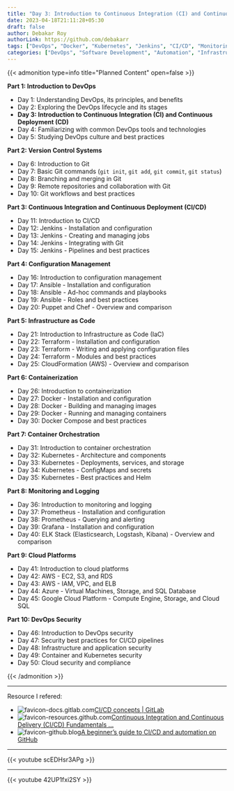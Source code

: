 ```yaml
---
title: "Day 3: Introduction to Continuous Integration (CI) and Continuous Deployment (CD)"
date: 2023-04-18T21:11:28+05:30
draft: false
author: Debakar Roy
authorLink: https://github.com/debakarr
tags: ["DevOps", "Docker", "Kubernetes", "Jenkins", "CI/CD", "Monitoring", "Automation", "Tutorial", "How-to"] 
categories: ["DevOps", "Software Development", "Automation", "Infrastructure"]
---
```



{{< admonition type=info title="Planned Content" open=false >}}

**Part 1: Introduction to DevOps**

*   Day 1: Understanding DevOps, its principles, and benefits
*   Day 2: Exploring the DevOps lifecycle and its stages
*   **Day 3: Introduction to Continuous Integration (CI) and Continuous Deployment (CD)**
*   Day 4: Familiarizing with common DevOps tools and technologies
*   Day 5: Studying DevOps culture and best practices

**Part 2: Version Control Systems**

*   Day 6: Introduction to Git
*   Day 7: Basic Git commands (`git init`, `git add`, `git commit`, `git status`)
*   Day 8: Branching and merging in Git
*   Day 9: Remote repositories and collaboration with Git
*   Day 10: Git workflows and best practices

**Part 3: Continuous Integration and Continuous Deployment (CI/CD)**

*   Day 11: Introduction to CI/CD
*   Day 12: Jenkins - Installation and configuration
*   Day 13: Jenkins - Creating and managing jobs
*   Day 14: Jenkins - Integrating with Git
*   Day 15: Jenkins - Pipelines and best practices

**Part 4: Configuration Management**

*   Day 16: Introduction to configuration management
*   Day 17: Ansible - Installation and configuration
*   Day 18: Ansible - Ad-hoc commands and playbooks
*   Day 19: Ansible - Roles and best practices
*   Day 20: Puppet and Chef - Overview and comparison

**Part 5: Infrastructure as Code**

*   Day 21: Introduction to Infrastructure as Code (IaC)
*   Day 22: Terraform - Installation and configuration
*   Day 23: Terraform - Writing and applying configuration files
*   Day 24: Terraform - Modules and best practices
*   Day 25: CloudFormation (AWS) - Overview and comparison

**Part 6: Containerization**

*   Day 26: Introduction to containerization
*   Day 27: Docker - Installation and configuration
*   Day 28: Docker - Building and managing images
*   Day 29: Docker - Running and managing containers
*   Day 30: Docker Compose and best practices

**Part 7: Container Orchestration**

*   Day 31: Introduction to container orchestration
*   Day 32: Kubernetes - Architecture and components
*   Day 33: Kubernetes - Deployments, services, and storage
*   Day 34: Kubernetes - ConfigMaps and secrets
*   Day 35: Kubernetes - Best practices and Helm

**Part 8: Monitoring and Logging**

*   Day 36: Introduction to monitoring and logging
*   Day 37: Prometheus - Installation and configuration
*   Day 38: Prometheus - Querying and alerting
*   Day 39: Grafana - Installation and configuration
*   Day 40: ELK Stack (Elasticsearch, Logstash, Kibana) - Overview and comparison

**Part 9: Cloud Platforms**

*   Day 41: Introduction to cloud platforms
*   Day 42: AWS - EC2, S3, and RDS
*   Day 43: AWS - IAM, VPC, and ELB
*   Day 44: Azure - Virtual Machines, Storage, and SQL Database
*   Day 45: Google Cloud Platform - Compute Engine, Storage, and Cloud SQL

**Part 10: DevOps Security**

*   Day 46: Introduction to DevOps security
*   Day 47: Security best practices for CI/CD pipelines
*   Day 48: Infrastructure and application security
*   Day 49: Container and Kubernetes security
*   Day 50: Cloud security and compliance

{{< /admonition >}}

---

Resource I refered:

*   ![favicon-docs.gitlab.com](https://www.google.com/s2/favicons?domain=docs.gitlab.com)[CI/CD concepts | GitLab](https://docs.gitlab.com/ee/ci/introduction/)
*   ![favicon-resources.github.com](https://www.google.com/s2/favicons?domain=resources.github.com)[Continuous Integration and Continuous Delivery (CI/CD) Fundamentals ...](https://resources.github.com/ci-cd/)
*   ![favicon-github.blog](https://www.google.com/s2/favicons?domain=github.blog)[A beginner’s guide to CI/CD and automation on GitHub](https://github.blog/2022-06-03-a-beginners-guide-to-ci-cd-and-automation-on-github/)


---

{{< youtube scEDHsr3APg >}}

---

{{< youtube 42UP1fxi2SY >}}
